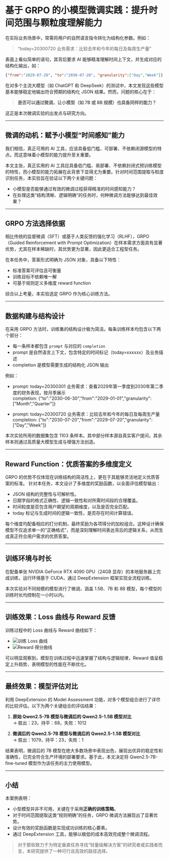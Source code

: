 
# 基于 GRPO 的小模型微调实践：提升时间范围与颗粒度理解能力

在实际业务场景中，常需将用户的自然语言指令转化为结构化参数。例如：

> “today=20300720 业务需求：比较去年和今年的每日及每周生产量”

表面上看似简单的语句，其背后要求 AI 能够精准理解时间上下文，并生成对应的结构化输出，如：

```json
{"from":"2029-07-20", "to":"2030-07-20", "granularity":["Day","Week"]}
```

在对多个主流大模型（如 ChatGPT 和 DeepSeek）的测试中，本文发现这些模型基本能够稳定地输出符合预期的结构化 JSON 结果。然而，问题的核心在于：

> **是否可以通过微调，让小模型（如 7B 或 8B 规模）也具备同样的能力？**

这正是本次微调实验的出发点与研究方向。

---

## 微调的动机：赋予小模型“时间感知”能力

我们相信，真正可用的 AI 工具，应该具备低门槛、可部署、不依赖闭源模型的特点。而这意味着小模型的能力提升至关重要。

本文主张，真正实用的 AI 工具应具备低门槛、易部署、不依赖封闭式预训练模型的特性，而小模型的能力拓展在此背景下显得尤为重要。针对时间范围提取与粒度识别任务，本实验旨在验证以下两个关键问题：

- 小模型是否能够通过有效的微调过程获得精准的时间感知能力？
- 在处理这类“结构清晰、逻辑明确”的任务时，何种微调方法能够达到最佳效果？

---

## GRPO 方法选择依据

相比传统的监督微调（SFT）或基于人类反馈的强化学习（RLHF），GRPO（Guided Reinforcement with Prompt Optimization）在样本需求方面具有显著优势，尤其在样本稀缺时，其优势更为显著，因此更适合工程型任务。

在本任务中，答案形式明确为 JSON 对象，具备以下特性：

- 标准答案可评估且可衡量
- 训练目标不依赖唯一解
- 可基于规则定义多维度 reward function

综合以上考量，本实验选定 GRPO 作为核心训练方法。

---

## 数据构建与结构设计

在采用 GRPO 方法时，训练集的结构设计极为简洁。每条训练样本均包含以下两个部分：

- 每一条样本都包含 `prompt` 与对应的 `completion`
- prompt 是自然语言上下文，包含特定的时间标记（today=xxxxxx）及业务描述
- completion 是模型需要生成的结构化 JSON 输出

例如：

- prompt: today=20300301 业务需求：查看2029年第一季度到2030年第二季度的财务表现，按月季展示  
  completion: {"to":"2030-06-30","from":"2029-01-01","granularity":["Month","Quarter"]}

- prompt: today=20300720 业务需求：比较去年和今年的每日及每周生产量  
  completion: {"to":"2030-07-20","from":"2029-07-20","granularity":["Day","Week"]}

本次实验所用的数据集包含 1103 条样本。其中部分样本源自真实客户提问，其余样本则通过高质量大模型生成与增强方法创造。

---

## Reward Function：优质答案的多维度定义

GRPO 的优势不仅体现在训练结构的简洁性上，更在于其能够灵活地定义优质答案的标准。
针对本任务，本文设计了多维度的奖励函数，以全面评估模型输出：

- JSON 结构的完整性与可解析性。
- 日期字段的格式正确性、逻辑一致性和对所需时间段的合理覆盖。
- 时间粒度是否包含用户期望的周期维度，以及是否完全匹配。
- today 标记与生成时间的逻辑一致性，是否存在时间计算错误。

每个维度均配备相应的打分机制，最终奖励为各项得分的加权组合。这种设计确保模型不仅追求单一的“正确格式”，而是深刻理解时间表达背后的逻辑关系，从而生成真正符合用户需求的优质答案。

---

## 训练环境与时长

在配备单张 NVIDIA GeForce RTX 4090 GPU（24GB 显存）的本地服务器上完成训练，运行环境基于 CUDA，通过 DeepExtension 框架实现全流程训练。

本次实验对不同规模的模型进行了微调，涵盖 1.5B、7B 和 8B 模型，每个模型的训练时长均控制在一小时以内。

---

## 训练效果：Loss 曲线与 Reward 反馈

训练过程中的 Loss 曲线与 Reward 曲线如下：

- ![训练 Loss 曲线](curve.png)
- ![Reward 得分曲线](reward.png)

可以明显观察到，模型在训练过程中迅速掌握了结构与逻辑规律，Reward 值呈稳定上升趋势，表明模型的性能在不断优化。

---

## 最终效果：模型评估对比

利用 DeepExtension 的 Model Assessment 功能，对多个模型组合进行了详尽的比较评估。以下为两个关键组合的评估结果：

1. **原始 Qwen2.5-7B 模型与微调后的 Qwen2.5-1.5B 模型对比**  
   → 胜出：23，持平：68，失败：1012

2. **微调后的 Qwen2.5-7B 模型与微调后的 Qwen2.5-1.5B 模型对比**  
   → 胜出：1079，持平：23，失败：1

结果表明，微调后的 7B 模型在绝大多数场景中表现出色，展现出优异的稳定性和准确性，已完全符合生产环境的部署要求。基于此，本文决定将 
Qwen2.5-7B-fine-tuned 模型作为该任务的主力使用模型。

---

## 小结

本案例表明：

- 小型模型并非不可用，关键在于采用**正确的训练策略**。
- 对于时间范围提取这类“规则明确”的任务，GRPO 微调方法展现出了显著优势。
- 设计有效的奖励函数是实现成功训练的核心要素。
- 通过 DeepExtension 工具，能够以极低的成本高效完成整个微调流程。

> 对于那些致力于为特定垂直任务寻找“轻量级解决方案”的研究者或实践者而言，本研究提供了一种可行且高效的路径选择。
